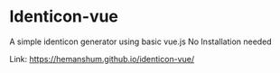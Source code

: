 # Identicon-vue
A simple identicon generator using basic vue.js
No Installation needed

Link: https://hemanshum.github.io/identicon-vue/
